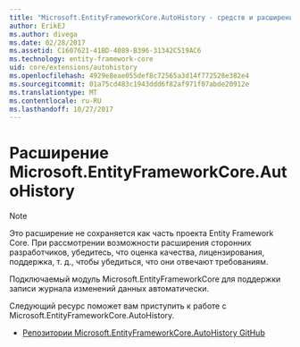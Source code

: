 ```yaml
---
title: "Microsoft.EntityFrameworkCore.AutoHistory - средств и расширений - Core EF"
author: ErikEJ
ms.author: divega
ms.date: 02/28/2017
ms.assetid: C1607621-41BD-4089-B396-31342C519AC6
ms.technology: entity-framework-core
uid: core/extensions/autohistory
ms.openlocfilehash: 4929e8eae055def8c72565a3d14f772528e382e4
ms.sourcegitcommit: 01a75cd483c1943ddd6f82af971f07abde20912e
ms.translationtype: MT
ms.contentlocale: ru-RU
ms.lasthandoff: 10/27/2017
---
```

# <a name="microsoftentityframeworkcoreautohistory-extension"></a>Расширение Microsoft.EntityFrameworkCore.AutoHistory

> [!NOTE]  
> Это расширение не сохраняется как часть проекта Entity Framework Core. При рассмотрении возможности расширения сторонних разработчиков, убедитесь, что оценка качества, лицензирования, поддержка, т. д., чтобы убедиться, что они отвечают требованиям.

Подключаемый модуль Microsoft.EntityFrameworkCore для поддержки записи журнала изменений данных автоматически.

Следующий ресурс поможет вам приступить к работе с Microsoft.EntityFrameworkCore.AutoHistory.
* [Репозитории Microsoft.EntityFrameworkCore.AutoHistory GitHub](https://github.com/Arch/AutoHistory/)
